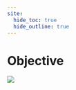 ```yaml
---
site:
  hide_toc: true
  hide_outline: true
---
```


# Objective

![](#important:objective-editable-installs)
